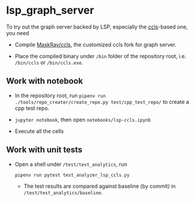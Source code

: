 # lsp_graph_server

To try out the graph server backed by LSP, especially the [ccls](https://github.com/MaskRay/ccls)-based one, you need
* Compile [MaskRay/ccls](https://github.com/MaskRay/ccls), the customized ccls fork for graph server.

* Place the compiled binary under `/bin` folder of the repository root, i.e. `/bin/ccls` or `/bin/ccls.exe`.

## Work with notebook

* In the repository root, run `pipenv run ./tools/repo_creater/create_repo.py test/cpp_test_repo/` to create a cpp test repo.

* `jupyter notebook`, then open `notebooks/lsp-ccls.ipynb`

* Execute all the cells

## Work with unit tests

* Open a shell under `/test/test_analytics`, run

    ```powershell
    pipenv run pytest test_analyzer_lsp_ccls.py
    ```

  * The test results are compared against baseline (by commit) in `/test/test_analytics/baseline`.